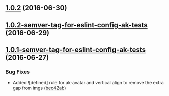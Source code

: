 <a name="1.0.2"></a>
## [1.0.2](https://aui-team-bot/https://bitbucket.org/atlassian/atlaskit-spike/compare/1.0.2-semver-tag-for-eslint-config-ak-tests...v1.0.2) (2016-06-30)



<a name="1.0.2-semver-tag-for-eslint-config-ak-tests"></a>
## [1.0.2-semver-tag-for-eslint-config-ak-tests](https://aui-team-bot/https://bitbucket.org/atlassian/atlaskit-spike/compare/1.0.1-semver-tag-for-eslint-config-ak-tests...1.0.2-semver-tag-for-eslint-config-ak-tests) (2016-06-29)



<a name="1.0.1-semver-tag-for-eslint-config-ak-tests"></a>
## [1.0.1-semver-tag-for-eslint-config-ak-tests](https://aui-team-bot/https://bitbucket.org/atlassian/atlaskit-spike/compare/bec42ab...1.0.1-semver-tag-for-eslint-config-ak-tests) (2016-06-27)


### Bug Fixes

* Added ![defined] rule for ak-avatar and vertical align to remove the extra gap from imgs ([bec42ab](https://aui-team-bot/https://bitbucket.org/atlassian/atlaskit-spike/commits/bec42ab))



